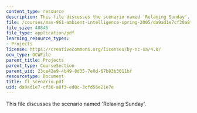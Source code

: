 ```yaml
---
content_type: resource
description: This file discusses the scenario named 'Relaxing Sunday'.
file: /courses/mas-961-ambient-intelligence-spring-2005/da9ad1e7cf30a8f3ed8c3cfd56e21e7e_fl_scenario.pdf
file_size: 48845
file_type: application/pdf
learning_resource_types:
- Projects
license: https://creativecommons.org/licenses/by-nc-sa/4.0/
ocw_type: OCWFile
parent_title: Projects
parent_type: CourseSection
parent_uid: 23ce42e9-4b49-8d35-7e0d-67b83b3011bf
resourcetype: Document
title: fl_scenario.pdf
uid: da9ad1e7-cf30-a8f3-ed8c-3cfd56e21e7e
---
```

This file discusses the scenario named 'Relaxing Sunday'.